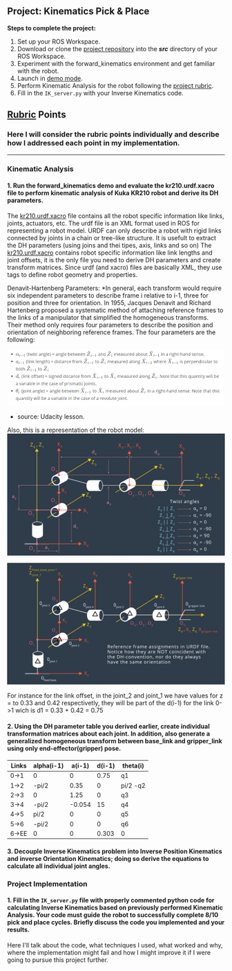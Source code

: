 ## Project: Kinematics Pick & Place

**Steps to complete the project:**  

1. Set up your ROS Workspace.
2. Download or clone the [project repository](https://github.com/udacity/RoboND-Kinematics-Project) into the ***src*** directory of your ROS Workspace.  
3. Experiment with the forward_kinematics environment and get familiar with the robot.
4. Launch in [demo mode](https://classroom.udacity.com/nanodegrees/nd209/parts/7b2fd2d7-e181-401e-977a-6158c77bf816/modules/8855de3f-2897-46c3-a805-628b5ecf045b/lessons/91d017b1-4493-4522-ad52-04a74a01094c/concepts/ae64bb91-e8c4-44c9-adbe-798e8f688193).
5. Perform Kinematic Analysis for the robot following the [project rubric](https://review.udacity.com/#!/rubrics/972/view).
6. Fill in the `IK_server.py` with your Inverse Kinematics code. 


[//]: # (Image References)

[image1]: ./misc_images/misc1.png
[image2]: ./misc_images/misc3.png
[image3]: ./misc_images/misc2.png

## [Rubric](https://review.udacity.com/#!/rubrics/972/view) Points
### Here I will consider the rubric points individually and describe how I addressed each point in my implementation.  

---

### Kinematic Analysis
#### 1. Run the forward_kinematics demo and evaluate the kr210.urdf.xacro file to perform kinematic analysis of Kuka KR210 robot and derive its DH parameters.
The [kr210.urdf.xacro](/kuka_arm/urdf/kr210.urdf.xacro) file contains all the robot specific information like links, joints, actuators, etc. The urdf file is an XML format used in ROS for representing a robot model. URDF can only describe a robot with rigid links connected by joints in a chain or tree-like structure. It is usefult to extract the DH parameters (using joins and thei tipes, axis, links and so on) 
The [kr210.urdf.xacro](/kuka_arm/urdf/kr210.urdf.xacro)  contains robot specific information like link lengths and joint offsets, it is the only file you need to derive DH parameters and create transform matrices. Since urdf (and xacro) files are basically XML, they use tags to define robot geometry and properties. 

Denavit-Hartenberg Parameters:
*In general, each transform would require six independent parameters to describe frame i relative to i-1, three for position and three for orientation. In 1955, Jacques Denavit and Richard Hartenberg proposed a systematic method of attaching reference frames to the links of a manipulator that simplified the homogeneous transforms. Their method only requires four parameters to describe the position and orientation of neighboring reference frames. The four parameters are the following:

![Alt text](/misc_images/DH-parameter.png)
* source: Udacity lesson.

Also, this is a representation of the robot model:
![Alt text](/misc_images/robot_model.png)

![Alt text](/misc_images/URDF_relation.png)


For instance for the link offset, in the joint_2 and joint_1 we have values for z = to 0.33 and 0.42 respectivetly, they will be part of the d(i-1) for the link 0->1 wich is d1 = 0.33 + 0.42 = 0.75

#### 2. Using the DH parameter table you derived earlier, create individual transformation matrices about each joint. In addition, also generate a generalized homogeneous transform between base_link and gripper_link using only end-effector(gripper) pose.

Links | alpha(i-1) | a(i-1) | d(i-1) | theta(i)
--- | --- | --- | --- | ---
0->1 | 0|0|0.75|q1|
1->2 | -pi/2|0.35|0|pi/2 -q2|
2->3 | 0|1.25|0|q3|
3->4 | -pi/2|-0.054|15|q4|
4->5 | pi/2|0|0|q5|
5->6 | -pi/2|0|0|q6|
6->EE |0|0|0.303|0



#### 3. Decouple Inverse Kinematics problem into Inverse Position Kinematics and inverse Orientation Kinematics; doing so derive the equations to calculate all individual joint angles.



### Project Implementation

#### 1. Fill in the `IK_server.py` file with properly commented python code for calculating Inverse Kinematics based on previously performed Kinematic Analysis. Your code must guide the robot to successfully complete 8/10 pick and place cycles. Briefly discuss the code you implemented and your results. 


Here I'll talk about the code, what techniques I used, what worked and why, where the implementation might fail and how I might improve it if I were going to pursue this project further.  





